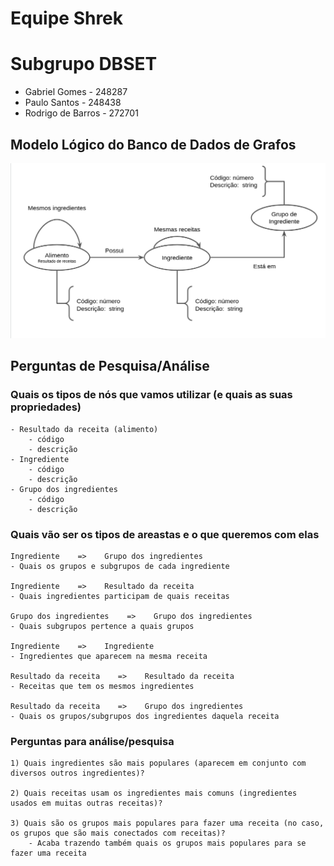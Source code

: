# Equipe Shrek

# Subgrupo DBSET

- Gabriel Gomes - 248287
- Paulo Santos - 248438
- Rodrigo de Barros - 272701

## Modelo Lógico do Banco de Dados de Grafos

<img src="./images/modelo_logico_lab7.png" width="800px" height="auto">

## Perguntas de Pesquisa/Análise

### Quais os tipos de nós que vamos utilizar (e quais as suas propriedades)

```
- Resultado da receita (alimento)
	- código
	- descrição
- Ingrediente
	- código
	- descrição
- Grupo dos ingredientes
	- código
	- descrição
```


### Quais vão ser os tipos de areastas e o que queremos com elas

```
Ingrediente    =>    Grupo dos ingredientes
- Quais os grupos e subgrupos de cada ingrediente

Ingrediente    =>    Resultado da receita
- Quais ingredientes participam de quais receitas

Grupo dos ingredientes    =>    Grupo dos ingredientes
- Quais subgrupos pertence a quais grupos

Ingrediente    =>    Ingrediente
- Ingredientes que aparecem na mesma receita

Resultado da receita    =>    Resultado da receita
- Receitas que tem os mesmos ingredientes

Resultado da receita    =>    Grupo dos ingredientes
- Quais os grupos/subgrupos dos ingredientes daquela receita
```


### Perguntas para análise/pesquisa

```
1) Quais ingredientes são mais populares (aparecem em conjunto com diversos outros ingredientes)?

2) Quais receitas usam os ingredientes mais comuns (ingredientes usados em muitas outras receitas)?

3) Quais são os grupos mais populares para fazer uma receita (no caso, os grupos que são mais conectados com receitas)?
	- Acaba trazendo também quais os grupos mais populares para se fazer uma receita
```
